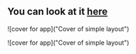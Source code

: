 <!-- Todo Application  -->


You can look at it [here](https://ihor-onyshchuk.github.io/Todo-App/ )
---
![cover for app]("Cover of simple layout")


![cover for app]("Cover of simple layout")
